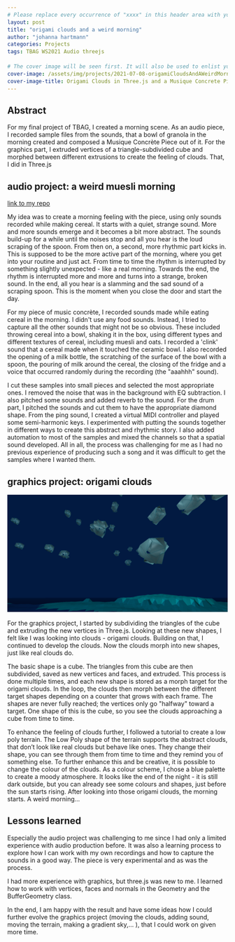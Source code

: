 ```yaml
---
# Please replace every occurrence of "xxxx" in this header area with your personal information.
layout: post
title: "origami clouds and a weird morning"
author: "johanna hartmann"
categories: Projects
tags: TBAG WS2021 Audio threejs

# The cover image will be seen first. It will also be used to enlist your project amonst others.
cover-image: /assets/img/projects/2021-07-08-origamiCloudsAndAWeirdMorning/origamiclouds.png # choose your desired image file format — must be supported by web browsers — only one
cover-image-title: Origami Clouds in Three.js and a Musique Concrete Piece made with Muesli # a descriptive title for the image
---
```


## Abstract

For my final project of TBAG, I created a morning scene. As an audio piece, I recorded sample files from the sounds, that a bowl of granola in the morning created and composed a Musique Concrète Piece out of it. For the graphics part, I extruded vertices of a triangle-subdivided cube and morphed between different extrusions to create the feeling of clouds. That, I did in Three.js

## audio project: a weird muesli morning

[link to my repo](https://github.com/johannahaha/origami_clouds)

My idea was to create a morning feeling with the piece, using only sounds recorded while making cereal. It starts with a quiet, strange sound. More and more sounds emerge and it becomes a bit more abstract. The sounds build-up for a while until the noises stop and all you hear is the loud scraping of the spoon. From then on, a second, more rhythmic part kicks in. This is supposed to be the more active part of the morning, where you get into your routine and just act. From time to time the rhythm is interrupted by something slightly unexpected - like a real morning. Towards the end, the rhythm is interrupted more and more and turns into a strange, broken sound. In the end, all you hear is a slamming and the sad sound of a scraping spoon. This is the moment when you close the door and start the day.

For my piece of music concrète, I recorded sounds made while eating cereal in the morning. I didn't use any food sounds. Instead, I tried to capture all the other sounds that might not be so obvious. These included throwing cereal into a bowl, shaking it in the box, using different types and different textures of cereal, including muesli and oats. I recorded a 'clink' sound that a cereal made when it touched the ceramic bowl. I also recorded the opening of a milk bottle, the scratching of the surface of the bowl with a spoon, the pouring of milk around the cereal, the closing of the fridge and a voice that occurred randomly during the recording (the "aaahhh" sound).

I cut these samples into small pieces and selected the most appropriate ones. I removed the noise that was in the background with EQ subtraction. I also pitched some sounds and added reverb to the sound. For the drum part, I pitched the sounds and cut them to have the appropriate diamond shape. From the ping sound, I created a virtual MIDI controller and played some semi-harmonic keys. I experimented with putting the sounds together in different ways to create this abstract and rhythmic story. I also added automation to most of the samples and mixed the channels so that a spatial sound developed. All in all, the process was challenging for me as I had no previous experience of producing such a song and it was difficult to get the samples where I wanted them.

## graphics project: origami clouds

![Origami Clouds](/assets/img/projects/2021-07-08-origamiCloudsAndAWeirdMorning/origamiclouds.png)

For the graphics project, I started by subdividing the triangles of the cube and extruding the new vertices in Three.js. Looking at these new shapes, I felt like I was looking into clouds - origami clouds. Building on that, I continued to develop the clouds. Now the clouds morph into new shapes, just like real clouds do.

The basic shape is a cube. The triangles from this cube are then subdivided, saved as new vertices and faces, and extruded. This process is done multiple times, and each new shape is stored as a morph target for the origami clouds. In the loop, the clouds then morph between the different target shapes depending on a counter that grows with each frame.  The shapes are never fully reached; the vertices only go "halfway" toward a target. One shape of this is the cube, so you see the clouds approaching a cube from time to time. 

To enhance the feeling of clouds further, I followed a tutorial to create a low poly terrain. The Low Poly shape of the terrain supports the abstract clouds, that don’t look like real clouds but behave like ones. They change their shape, you can see through them from time to time and they remind you of something else. To further enhance this and be creative, it is possible to change the colour of the clouds. As a colour scheme, I chose a blue palette to create a moody atmosphere. It looks like the end of the night - it is still dark outside, but you can already see some colours and shapes, just before the sun starts rising. After looking into those origami clouds, the morning starts. A weird morning... 

## Lessons learned

Especially the audio project was challenging to me since I had only a limited experience with audio production before. It was also a learning process to explore how I can work with my own recordings and how to capture the sounds in a good way. The piece is very experimental and as was the process. 

I had more experience with graphics, but three.js was new to me. I learned how to work with vertices, faces and normals in the Geometry and the BufferGeometry class. 

In the end, I am happy with the result and have some ideas how I could further evolve the graphics project (moving the clouds, adding sound, moving the terrain, making a gradient sky,… ), that I could work on given more time.